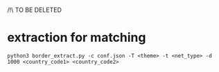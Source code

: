 /!\ TO BE DELETED

# extraction for matching
```
python3 border_extract.py -c conf.json -T <theme> -t <net_type> -d 1000 <country_code1> <country_code2>
```
